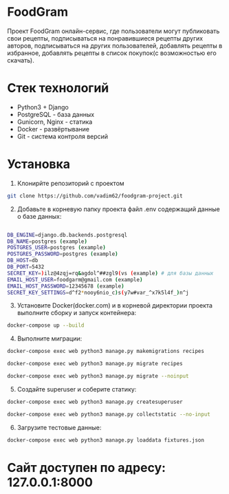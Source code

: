 # FoodGram
Проект FoodGram онлайн-сервис, где пользователи могут публиковать свои рецепты, подписываться на понравившиеся рецепты других авторов, подписываться на других пользователей, добавлять рецепты в избранное, добавлять рецепты в список покупок(с возможностью его скачать).
# Стек технологий
- Python3 + Django
- PostgreSQL - база данных
- Gunicorn, Nginx - статика
- Docker - развёртывание
- Git - система контроля версий
# Установка
1. Клонирйте репозиторий с проектом
```sh
git clone https://github.com/vadim62/foodgram-project.git
```
2. Добавьте в корневую папку проекта файл .env содержащий данные о базе данных:
```sh

DB_ENGINE=django.db.backends.postgresql
DB_NAME=postgres (example)
POSTGRES_USER=postgres (example)
POSTGRES_PASSWORD=postgres (example)
DB_HOST=db
DB_PORT=5432
SECRET_KEY=)ilz@4zqj=rq&agdol^##zgl9(vs (example) # для базы данных
EMAIL_HOST_USER=foodgarm@gmail.com (example)
EMAIL_HOST_PASSWORD=12345678 (example)
SECRET_KEY_SETTINGS=d^f2*nooy6nio_c)s(y7w#var_^x7k5l4f_)n^j


```
3. Установите Docker(docker.com) и в корневой директории проекта выполните сборку и запуск контейнера:
```sh
docker-compose up --build
```
4. Выполните миграции:
```sh
docker-compose exec web python3 manage.py makemigrations recipes

docker-compose exec web python3 manage.py migrate recipes

docker-compose exec web python3 manage.py migrate --noinput
```

5. Создайте superuser и соберите статику:
```sh
docker-compose exec web python3 manage.py createsuperuser

docker-compose exec web python3 manage.py collectstatic --no-input 
```

6. Загрузите тестовые данные:
```sh
docker-compose exec web python3 manage.py loaddata fixtures.json
```

# Сайт доступен по адресу: 127.0.0.1:8000
